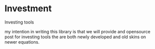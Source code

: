 # Investment
Investing tools

my intention in writing this library is that we will provide and opensource post for investing tools the are both newly developed and old skins on newer equations.
